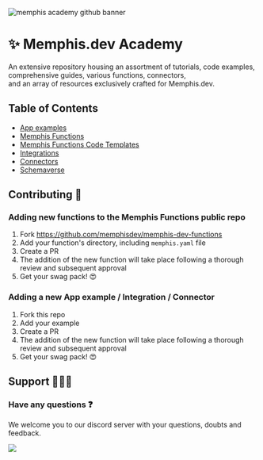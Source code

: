 ![memphis academy github banner](https://github.com/memphisdev/memphis-dev-academy/assets/70286779/7836f50f-69f8-4b07-84ec-3a59f5958f85)


# :sparkles: Memphis.dev Academy
An extensive repository housing an assortment of tutorials, code examples, comprehensive guides, various functions, connectors,<br>
and an array of resources exclusively crafted for Memphis.dev.

## Table of Contents

- [App examples](https://github.com/memphisdev/memphis-dev-academy/tree/master/code-examples)
- [Memphis Functions](https://github.com/memphisdev/memphis-dev-functions/tree/master)
- [Memphis Functions Code Templates](https://github.com/memphisdev/memphis-dev-academy/tree/master/memphis-functions)
- [Integrations](https://github.com/memphisdev/memphis-dev-academy/tree/master/integrations/nats)
- [Connectors](https://github.com/memphisdev/memphis-dev-academy/tree/master/connectors)
- [Schemaverse](https://github.com/memphisdev/memphis-dev-academy/tree/master/schemaverse)

## Contributing :yellow_heart:

### Adding new functions to the Memphis Functions public repo
1. Fork https://github.com/memphisdev/memphis-dev-functions
2. Add your function's directory, including `memphis.yaml` file
3. Create a PR
4. The addition of the new function will take place following a thorough review and subsequent approval
5. Get your swag pack! :heart_eyes:

### Adding a new App example / Integration / Connector
1. Fork this repo
2. Add your example
3. Create a PR
4. The addition of the new function will take place following a thorough review and subsequent approval
5. Get your swag pack! :heart_eyes:

## Support 🙋‍♂️🤝

### Have any questions ❓

We welcome you to our discord server with your questions, doubts and feedback.

<a href="https://memphis.dev/discord"><img src="https://amplication.com/images/discord_banner_purple.svg"/></a>

